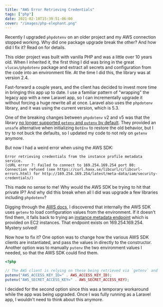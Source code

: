 ```yaml
---
title: "AWS Error Retrieving Credentials"
tags: ["php"]
date: 2021-02-10T15:39:51-06:00
cover: "/images/php-elephant.png"
---
```


Recently I upgraded `phpdotenv` on an older project and my AWS connection stopped working. Why did one package upgrade break the other? And how did I fix it? Read on for details.

<!--more-->

This older project was built with vanilla PHP and was a little over 10 years old. When I inherited it, the first thing I did was bring in the great `vlucas/phpdotenv` package and extract all secrets and configuration from the code into an environment file. At the time I did this, the library was at version 2.4.

Fast-forward a couple years, and the client has decided to invest more time in bringing this app up to date. I use a familiar pattern of "wrapping" the legacy app with a new Laravel app, so I can incrementally upgrade it without forcing a huge rewrite all at once. Laravel also uses the `phpdotenv` library, and it was using the current version, which is 5.3.

One of the breaking changes between `phpdotenv` v2 and v5 was that the library [no longer supported `getenv` and `putenv` by default](https://github.com/vlucas/phpdotenv/blob/master/UPGRADING.md#v4-to-v5). They provided an `unsafe` alternative when initializing `DotEnv` to restore the old behavior, but I try to not buck the defaults, so I updated my code to not rely on `getenv` anymore.

But now I had a weird error when using the AWS SDK:

```
Error retrieving credentials from the instance profile metadata service.
(cURL error 7: Failed to connect to 169.254.169.254 port 80: Connection refused (see https://curl.haxx.se/libcurl/c/libcurl-errors.html) for http://169.254.169.254/latest/meta-data/iam/security-credentials/)
```

This made no sense to me! Why would the AWS SDK be trying to hit that private IP? And why did this break when all I did was upgrade a few libraries including `phpdotenv`?

Digging through the [AWS docs](https://docs.aws.amazon.com/sdk-for-php/v3/developer-guide/guide_credentials_environment.html), I discovered that internally the AWS SDK uses `getenv` to load configuration values from the environment. If it doesn't find them, it falls back to trying an [instance metadata endpoint](https://docs.aws.amazon.com/AWSEC2/latest/UserGuide/instancedata-data-retrieval.html) which is provided on EC2 instances. That endpoint exists on 169.254.169.254. Mystery solved!

Now how to fix it? One option was to change how the various AWS SDK clients are instantiated, and pass the values in directly to the constructor. Another option was to manually `putenv` the two environment values I needed, so that the AWS SDK could find them.  

```php
<?php

// The AWS client is relying on these being retrieved via `getenv` and DotEnv no longer sets via `putenv`
putenv("AWS_ACCESS_KEY_ID=" . AWS_ACCESS_KEY_ID);
putenv("AWS_SECRET_ACCESS_KEY=" . AWS_SECRET_ACCESS_KEY);
```

I decided for the second option since this was a temporary workaround while the app was being upgraded. Once I was fully running as a Laravel app, I wouldn't need to think about this anymore.